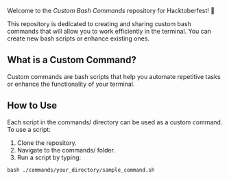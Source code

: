 Welcome to the *Custom Bash Commands* repository for Hacktoberfest! 🎉

This repository is dedicated to creating and sharing custom bash commands that will allow you to work efficiently in the terminal. You can create new bash scripts or enhance existing ones.

## What is a Custom Command?

Custom commands are bash scripts that help you automate repetitive tasks or enhance the functionality of your terminal.

## How to Use

Each script in the commands/ directory can be used as a custom command. To use a script:

1. Clone the repository.
2. Navigate to the commands/ folder.
3. Run a script by typing:

```
bash ./commands/your_directory/sample_command.sh